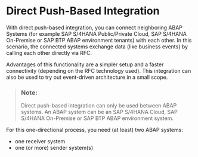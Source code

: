 <!-- loioc529112da2a04f6098847446af8aaf2e -->

# Direct Push-Based Integration

With direct push-based integration, you can connect neighboring ABAP Systems \(for example SAP S/4HANA Public/Private Cloud, SAP S/4HANA On-Premise or SAP BTP ABAP environment tenants\) with each other. In this scenario, the connected systems exchange data \(like business events\) by calling each other directly via RFC.

Advantages of this functionality are a simpler setup and a faster connectivity \(depending on the RFC technology used\). This integration can also be used to try out event-driven architecture in a small scope.

> ### Note:  
> Direct push-based integration can only be used between ABAP systems. An ABAP system can be an SAP S/4HANA Cloud, SAP S/4HANA On-Premise or SAP BTP ABAP environment system.

For this one-directional process, you need \(at least\) two ABAP systems:

-   one receiver system
-   one \(or more\) sender system\(s\)

